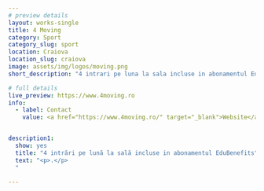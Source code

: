 ```yaml
---
# preview details
layout: works-single
title: 4 Moving
category: Sport
category_slug: sport
location: Craiova
location_slug: craiova
image: assets/img/logos/moving.png
short_description: "4 intrari pe luna la sala incluse in abonamentul EduBenefits"

# full details
live_preview: https://www.4moving.ro
info:
  - label: Contact
    value: <a href="https://www.4moving.ro/" target="_blank">Website</a>


description1:
  show: yes
  title: "4 intrări pe lună la sală incluse in abonamentul EduBenefits" 
  text: "<p>.</p>
  "

---
```

